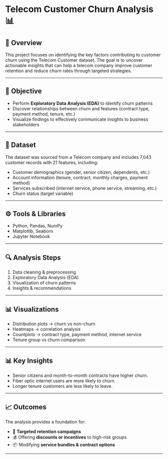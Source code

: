 # Telecom Customer Churn Analysis 📊

## 📌 Overview
This project focuses on identifying the key factors contributing to customer churn using the Telecom Customer dataset. The goal is to uncover actionable insights that can help a telecom company improve customer retention and reduce churn rates through targeted strategies.

---

## 🎯 Objective  
- Perform **Exploratory Data Analysis (EDA)** to identify churn patterns  
- Discover relationships between churn and features (contract type, payment method, tenure, etc.)  
- Visualize findings to effectively communicate insights to business stakeholders

---

## 📁 Dataset 
The dataset was sourced from a Telecom company and includes 7,043 customer records with 21 features, including:

- Customer demographics (gender, senior citizen, dependents, etc.)
- Account information (tenure, contract, monthly charges, payment method)
- Services subscribed (internet service, phone service, streaming, etc.)
- Churn status (target variable)

---

## ⚙️ Tools & Libraries
- Python, Pandas, NumPy
- Matplotlib, Seaborn
- Jupyter Notebook

---

## 🔍 Analysis Steps
1. Data cleaning & preprocessing
2. Exploratory Data Analysis (EDA)
3. Visualization of churn patterns
4. Insights & recommendations

---

## 📊 Visualizations  
- Distribution plots → churn vs non-churn  
- Heatmaps → correlation analysis  
- Countplots → contract type, payment method, internet service  
- Tenure group vs churn comparison

---

## 📊 Key Insights
- Senior citizens and month-to-month contracts have higher churn.
- Fiber optic internet users are more likely to churn.
- Longer tenure customers are less likely to leave.

---

## 📈 Outcomes  
The analysis provides a foundation for:  
- 🎯 **Targeted retention campaigns**  
- 💰 Offering **discounts or incentives** to high-risk groups  
- 📦 Modifying **service bundles & contract options**  

---
